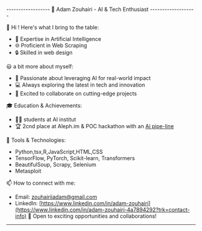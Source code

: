 ------------------ 🚀 Adam Zouhairi - AI & Tech Enthusiast -------------------


👋 Hi ! Here's what I bring to the table:

- 🤖 Expertise in Artificial Intelligence
- 🌐 Proficient in Web Scraping
- 🔒 Skilled in web design 

😃  a bit more about myself:
- 🏅 Passionate about leveraging AI for real-world impact
- 💻 Always exploring the latest in tech and innovation
- 🥇 Excited to collaborate on cutting-edge projects

🎓 Education & Achievements:
- 🧑‍💻 students at AI institut 
- 🏆 2cnd place at Aleph.im & POC hackathon with an [Ai pipe-line](https://github.com/AdamZouhairii/Aleph-hackathon)

🔧 Tools & Technologies:
- Python,tsx,R,JavaScript,HTML,CSS
- TensorFlow, PyTorch, Scikit-learn, Transformers
- BeautifulSoup, Scrapy, Selenium
- Metasploit

📫 How to connect with me: 
- Email: zouhairiiadam@gmail.com
- LinkedIn: [https://www.linkedin.com/in/adam-zouhairi](https://www.linkedin.com/in/adam-zouhairi-4a7894292?trk=contact-info)
💼 Open to exciting opportunities and collaborations!

--------------------------------------------------------------------------------
